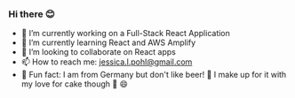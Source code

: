### Hi there 😊

- 🔭 I’m currently working on a Full-Stack React Application
- 🌱 I’m currently learning React and AWS Amplify
- 👯 I’m looking to collaborate on React apps
- 📫 How to reach me: jessica.l.pohl@gmail.com
- 💬 Fun fact: I am from Germany but don't like beer! 👀 I make up for it with my love for cake though 🍰 😄
